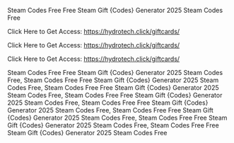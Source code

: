 Steam Codes Free Free Steam Gift {Codes} Generator 2025 Steam Codes Free

Click Here to Get Access: https://hydrotech.click/giftcards/

Click Here to Get Access: https://hydrotech.click/giftcards/

Click Here to Get Access: https://hydrotech.click/giftcards/

Steam Codes Free Free Steam Gift {Codes} Generator 2025 Steam Codes Free, Steam Codes Free Free Steam Gift {Codes} Generator 2025 Steam Codes Free, Steam Codes Free Free Steam Gift {Codes} Generator 2025 Steam Codes Free, Steam Codes Free Free Steam Gift {Codes} Generator 2025 Steam Codes Free, Steam Codes Free Free Steam Gift {Codes} Generator 2025 Steam Codes Free, Steam Codes Free Free Steam Gift {Codes} Generator 2025 Steam Codes Free, Steam Codes Free Free Steam Gift {Codes} Generator 2025 Steam Codes Free, Steam Codes Free Free Steam Gift {Codes} Generator 2025 Steam Codes Free
